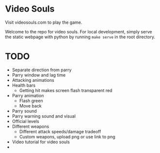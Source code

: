 # Video Souls

Visit videosouls.com to play the game.

Welcome to the repo for video souls. For local development, simply serve the static webpage with python by running `make serve` in the root directory.


# TODO

- Separate direction from parry
- Parry window and lag time
- Attacking animations
- Health bars
  - Getting hit makes screen flash transparent red
- Parry animation
  - Flash green
  - Move back
- Parry sound
- Parry warning sound and visual
- Official levels
- Different weapons
  - Different attack speeds/damage tradeoff
  - Custom weapons, upload png or use link to png
- Video tutorial for video souls
- 